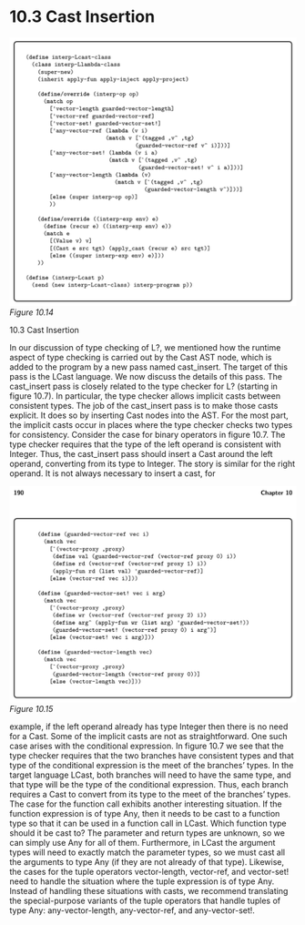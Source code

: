 # 10.3 Cast Insertion 

![Figure 10.14...](images/page_203_vector_419.png)
*Figure 10.14*

10.3 Cast Insertion

In our discussion of type checking of L?, we mentioned how the runtime aspect of type checking is carried out by the Cast AST node, which is added to the program by a new pass named cast_insert. The target of this pass is the LCast language. We now discuss the details of this pass. The cast_insert pass is closely related to the type checker for L? (starting in figure 10.7). In particular, the type checker allows implicit casts between consistent types. The job of the cast_insert pass is to make those casts explicit. It does so by inserting Cast nodes into the AST. For the most part, the implicit casts occur in places where the type checker checks two types for consistency. Consider the case for binary operators in figure 10.7. The type checker requires that the type of the left operand is consistent with Integer. Thus, the cast_insert pass should insert a Cast around the left operand, converting from its type to Integer. The story is similar for the right operand. It is not always necessary to insert a cast, for

![Figure 10.15...](images/page_204_vector_315.png)
*Figure 10.15*

example, if the left operand already has type Integer then there is no need for a Cast. Some of the implicit casts are not as straightforward. One such case arises with the conditional expression. In figure 10.7 we see that the type checker requires that the two branches have consistent types and that type of the conditional expression is the meet of the branches’ types. In the target language LCast, both branches will need to have the same type, and that type will be the type of the conditional expression. Thus, each branch requires a Cast to convert from its type to the meet of the branches’ types. The case for the function call exhibits another interesting situation. If the function expression is of type Any, then it needs to be cast to a function type so that it can be used in a function call in LCast. Which function type should it be cast to? The parameter and return types are unknown, so we can simply use Any for all of them. Furthermore, in LCast the argument types will need to exactly match the parameter types, so we must cast all the arguments to type Any (if they are not already of that type). Likewise, the cases for the tuple operators vector-length, vector-ref, and vector-set! need to handle the situation where the tuple expression is of type Any. Instead of handling these situations with casts, we recommend translating the special-purpose variants of the tuple operators that handle tuples of type Any: any-vector-length, any-vector-ref, and any-vector-set!.

